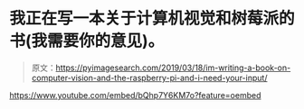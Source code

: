 # 我正在写一本关于计算机视觉和树莓派的书(我需要你的意见)。

> 原文：<https://pyimagesearch.com/2019/03/18/im-writing-a-book-on-computer-vision-and-the-raspberry-pi-and-i-need-your-input/>

<https://www.youtube.com/embed/bQhp7Y6KM7o?feature=oembed>